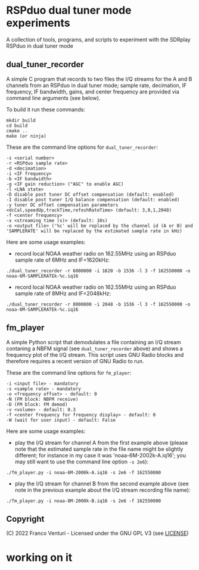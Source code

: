 # RSPduo dual tuner mode experiments

A collection of tools, programs, and scripts to experiment with the SDRplay RSPduo in dual tuner mode

## dual_tuner_recorder

A simple C program that records to two files the I/Q streams for the A and B channels from an RSPduo in dual tuner mode; sample rate, decimation, IF frequency, IF bandwidth, gains, and center frequency are provided via command line arguments (see below).


To build it run these commands:
```
mkdir build
cd build
cmake ..
make (or ninja)
```


These are the command line options for `dual_tuner_recorder`:

    -s <serial number>
    -r <RSPduo sample rate>
    -d <decimation>
    -i <IF frequency>
    -b <IF bandwidth>
    -g <IF gain reduction> ("AGC" to enable AGC)
    -l <LNA state>
    -D disable post tuner DC offset compensation (default: enabled)
    -I disable post tuner I/Q balance compensation (default: enabled)
    -y tuner DC offset compensation parameters <dcCal,speedUp,trackTime,refeshRateTime> (default: 3,0,1,2048)
    -f <center frequency>
    -x <streaming time (s)> (default: 10s)
    -o <output file> ('%c' will be replaced by the channel id (A or B) and 'SAMPLERATE' will be replaced by the estimated sample rate in kHz)


Here are some usage examples:

- record local NOAA weather radio on 162.55MHz using an RSPduo sample rate of 6MHz and IF=1620kHz:
```
./dual_tuner_recorder -r 6000000 -i 1620 -b 1536 -l 3 -f 162550000 -o noaa-6M-SAMPLERATEk-%c.iq16
```

- record local NOAA weather radio on 162.55MHz using an RSPduo sample rate of 8MHz and IF=2048kHz:
```
./dual_tuner_recorder -r 8000000 -i 2048 -b 1536 -l 3 -f 162550000 -o noaa-8M-SAMPLERATEk-%c.iq16
```

## fm_player

A simple Python script that demodulates a file containing an I/Q stream contaning a NBFM signal (see `dual_tuner_recorder` above) and shows a frequency plot of the I/Q stream.
This script uses GNU Radio blocks and therefore requires a recent version of GNU Radio to run.

These are the command line options for `fm_player`:

    -i <input file> - mandatory
    -s <sample rate> - mandatory
    -o <frequency offset> - default: 0
    -N (FM block: NBFM receive)
    -D (FM block: FM demod)
    -v <volume> - default: 0.3
    -f <center frequency for frequency display> - default: 0
    -W (wait for user input) - default: False


Here are some usage examples:

- play the I/Q stream for channel A from the first example above (please note that the estimated sample rate in the file name might be slightly different; for instance in my case it was 'noaa-6M-2002k-A.iq16'; you may still want to use the command line option `-s 2e6`):
```
./fm_player.py -i noaa-6M-2000k-A.iq16 -s 2e6 -f 162550000
```

- play the I/Q stream for channel B from the second example above (see note in the previous example about the I/Q stream recording file name):
```
./fm_player.py -i noaa-8M-2000k-B.iq16 -s 2e6 -f 162550000
```


## Copyright

(C) 2022 Franco Venturi - Licensed under the GNU GPL V3 (see [LICENSE](LICENSE))
# working on it
